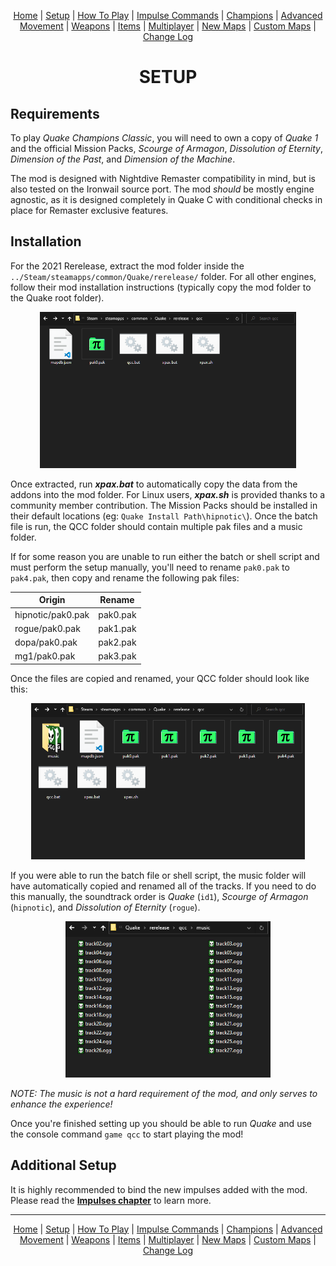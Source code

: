 
[<p align=center>]() [Home](home.md#pure-speed-pure-skill-pure-fps) | [Setup](setup.md) | [How To Play](howtoplay.md) | [Impulse Commands](impulse.md) | [Champions](champions.md) | [Advanced Movement](movement.md) | [Weapons](weapons.md) | [Items](items.md) | [Multiplayer](multiplayer.md) | [New Maps](maps.md) | [Custom Maps](custommaps.md) | [Change Log](changelog.md)


# <p align=center>SETUP</p>

## Requirements

To play _Quake Champions Classic_, you will need to own a copy of _Quake 1_ and the official Mission Packs, _Scourge of Armagon_, _Dissolution of Eternity_, _Dimension of the Past_, and _Dimension of the Machine_.

The mod is designed with Nightdive Remaster compatibility in mind, but is also tested on the Ironwail source port. The mod _should_ be mostly engine agnostic, as it is designed completely in Quake C with conditional checks in place for Remaster exclusive features.

## Installation

For the 2021 Rerelease, extract the mod folder inside the `../Steam/steamapps/common/Quake/rerelease/` folder. For all other engines, follow their mod installation instructions (typically copy the mod folder to the Quake root folder).<br>

<p align=center><img src="images/setup00.png" height=250 /></p>

Once extracted, run ***xpax.bat*** to automatically copy the data from the addons into the mod folder. For Linux users, ***xpax.sh*** is provided thanks to a community member contribution. The Mission Packs should be installed in their default locations (eg: `Quake Install Path\hipnotic\`). Once the batch file is run, the QCC folder should contain multiple pak files and a music folder.<br>

If for some reason you are unable to run either the batch or shell script and must perform the setup manually, you'll need to rename `pak0.pak` to `pak4.pak`, then copy and rename the following pak files:

| Origin | Rename |
| --- | --- |
| hipnotic/pak0.pak | pak0.pak |
| rogue/pak0.pak | pak1.pak |
| dopa/pak0.pak | pak2.pak |
| mg1/pak0.pak | pak3.pak |

Once the files are copied and renamed, your QCC folder should look like this:<br>

<p align=center><img src="images/setup01.png" height=250 /></p>

If you were able to run the batch file or shell script, the music folder will have automatically copied and renamed all of the tracks. If you need to do this manually, the soundtrack order is _Quake_ (`id1`), _Scourge of Armagon_ (`hipnotic`), and _Dissolution of Eternity_ (`rogue`).<br>

<p align=center><img src="images/setup02.png" height=250 /></p>

_NOTE: The music is not a hard requirement of the mod, and only serves to enhance the experience!_

Once you're finished setting up you should be able to run _Quake_ and use the console command `game qcc` to start playing the mod!

## Additional Setup

It is highly recommended to bind the new impulses added with the mod. Please read the [**Impulses chapter**](impulse.md) to learn more.

---


[<p align=center>]() [Home](home.md#pure-speed-pure-skill-pure-fps) | [Setup](setup.md) | [How To Play](howtoplay.md) | [Impulse Commands](impulse.md) | [Champions](champions.md) | [Advanced Movement](movement.md) | [Weapons](weapons.md) | [Items](items.md) | [Multiplayer](multiplayer.md) | [New Maps](maps.md) | [Custom Maps](custommaps.md) | [Change Log](changelog.md)
